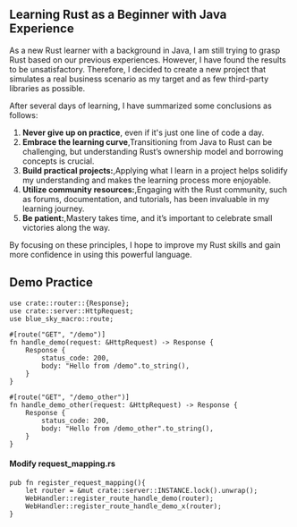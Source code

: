 ## Learning Rust as a Beginner with Java Experience

As a new Rust learner with a background in Java, I am still trying to grasp Rust based on our previous experiences. However, I have found the results to be unsatisfactory. Therefore, I decided to create a new project that simulates a real business scenario as my target and as few third-party libraries as possible.

After several days of learning, I have summarized some conclusions as follows:

1. **Never give up on practice**, even if it's just one line of code a day.
2. **Embrace the learning curve**,Transitioning from Java to Rust can be challenging, but understanding Rust’s ownership model and borrowing concepts is crucial.
3. **Build practical projects:**,Applying what I learn in a project helps solidify my understanding and makes the learning process more enjoyable.
4. **Utilize community resources:**,Engaging with the Rust community, such as forums, documentation, and tutorials, has been invaluable in my learning journey.
5. **Be patient:**,Mastery takes time, and it’s important to celebrate small victories along the way.

By focusing on these principles, I hope to improve my Rust skills and gain more confidence in using this powerful language.

## Demo Practice
```
use crate::router::{Response};
use crate::server::HttpRequest;
use blue_sky_macro::route;

#[route("GET", "/demo")]
fn handle_demo(request: &HttpRequest) -> Response {
    Response {
        status_code: 200,
        body: "Hello from /demo".to_string(),
    }
}

#[route("GET", "/demo_other")]
fn handle_demo_other(request: &HttpRequest) -> Response {
    Response {
        status_code: 200,
        body: "Hello from /demo_other".to_string(),
    }
}
```
#### Modify request_mapping.rs
```
pub fn register_request_mapping(){
    let router = &mut crate::server::INSTANCE.lock().unwrap();
    WebHandler::register_route_handle_demo(router);
    WebHandler::register_route_handle_demo_x(router);
}